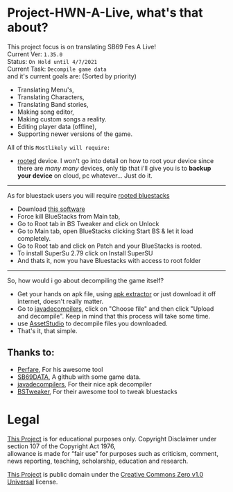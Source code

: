 # Project-HWN-A-Live, what's that about?
This project focus is on translating SB69 Fes A Live!\
Current Ver: `1.35.0`\
Status: `On Hold until 4/7/2021`\
Current Task: `Decompile game data`\
and it's current goals are: (Sorted by priority)
- Translating Menu's,
- Translating Characters,
- Translating Band stories,
- Making song editor,
- Making custom songs a reality.
- Editing player data (offline),
- Supporting newer versions of the game.

All of this `Mostlikely will require:`
- [rooted](https://en.wikipedia.org/wiki/Rooting_(Android)) device.
I won't go into detail on how to root your device since there are *many many* devices,
only tip that i'll give you is to **backup your device** on cloud, pc whatever... Just do it.
------------------
As for bluestack users you will require [rooted bluestacks](https://bstweaker.tk/)
- Download [this software](https://bstweaker.tk/)
- Force kill BlueStacks from Main tab,
- Go to Root tab in BS Tweaker and click on Unlock
- Go to Main tab, open BlueStacks clicking Start BS & let it load completely.
- Go to Root tab and click on Patch and your BlueStacks is rooted.
- To install SuperSu 2.79 click on Install SuperSU
- And thats it, now you have Bluestacks with access to root folder
------------------
So, how would i go about decompiling the game itself?
- Get your hands on apk file, using [apk extractor](https://play.google.com/store/apps/details?id=com.ext.ui) or just download it off internet, doesn't really matter.
- Go to [javadecompilers](http://www.javadecompilers.com/apk), click on "Choose file" and then click "Upload and decompile". Keep in mind that this process will take some time.
- use [AssetStudio](https://github.com/Perfare/AssetStudio) to decompile files you downloaded.
- That's it, that simple.
## Thanks to:

- [Perfare](https://github.com/Perfare/AssetStudio), For his awesome tool
- [SB69DATA](https://github.com/SB69DATA), A github with some game data.
- [javadecompilers](http://www.javadecompilers.com/apk), For their nice apk decompiler
- [BSTweaker](https://bstweaker.tk/), For their awesome tool to tweak bluestacks

# Legal
[This Project](https://github.com/HW2955/Project-HWN-A-Live) is for educational purposes only.
Copyright Disclaimer under section 107 of the Copyright Act 1976,\
allowance is made for “fair use” for purposes such as criticism, comment, news reporting, teaching, scholarship, education and research.

[This Project](https://github.com/HW2955/Project-HWN-A-Live) is public domain under the [Creative Commons Zero v1.0 Universal](LICENSE) license.
